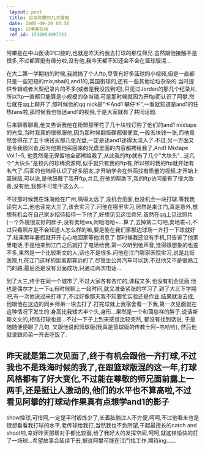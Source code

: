 ```yaml
---
 layout: post
 title: 记与阿攀的几次接触
 date: 2005-09-20 00:56
 tags: 旧博客存档
 ref_id: 1536954697723
---
```

阿攀是在中山医读01口腔的,也就是昨天约我去打球的那位师兄.虽然跟他接触不是很多,不过都算挺有缘分啦,没有他,我今天都不知还会不会在篮球版混...



在大二第一学期初的时候,我就搞了个人ftp,尽管有好多篮球的小视频,但是一直都只是一些短短的mix,nba的,and1的,英国街球的,还有一些其他垃垃杂杂的.当时提供专辑或者大型纪录片的不多(或者是我没找到吧),只见过Jordan的那几个纪录片,所以ftp一直都只能算是小规模的杂当铺.可是那时候就因为开ftp而认识了阿攀,然后就在qq上聊开了.那时候他的qq
nick是"ギAnd1 攀仔ギ",一看就知道是and1的狂热fans啦,那时候我也很迷and1的视频,于是大家就有了共同话题.



后来聊着聊着,他又告诉我他在街盟那里花了几十块钱订购了他们的and1
mixtape的光盘,当时我真的很佩服他,因为那时候翻版碟都很便宜,一般五块钱一张,而他竟然舍得花了五十块钱买那几张光盘,一定是迷and1迷得太深入了.不过,另一方面又是令我很兴奋,因为他把他买回来的光盘里面的内容都拷给我了,And1
Mixtape Vol.1~5,
他竟然毫无保留地全部拷给我了,从此我的ftp就有了几个"大块头"...这几个"大块头"是校内的珍稀资源阿,似乎就只有我的ftp有,所以顿时我的ftp就开始有名气了.后面的也陆续认识了好多朋友,才开始学会在外面找有质量的视频,才开始上篮球版,可以说,是他鼓舞了我开ftp,并且,在他的帮助下,我的ftp访问量有了很大改善,没有他,我都不可能干这么久...



不过那时候我在珠海他在广州,隔得太远了,没机会见面,也没机会一块打球.等我我读完大二,他也读完大三了,该去实习了.问他在哪里实习,居然是来江门,真是意外,想想有机会在自己家乡招待招待一下他了,好想见见这位师兄.虽然在qq上见过照片(一个外貌很友好的胖子,没有卖地ws,阿哈哈哈~...算了,去掉第二句吧,卖地乖~),不过只看照片是不会知道人怎么样的嘛,要是能在我们家那边球场一齐打一下球就好了.结果那年暑假就开开心心地回家等他消息了.那时候我还没有手机,只告诉了他家里电话,于是他来到江门之后就打了电话给我.第一次听到他声音,觉得跟想象的也差不多,果然是一个比较斯文的人,话也不是很多.问他在江门哪家医院实习,说是北街医院,ft,在江门这样的距离都算远的了,尽管坐公共汽车可以到,不过他又不是很熟江门的路,最后还是没有见面成功,只通过两次电话...



到了大三,终于在同一个城市了,不过大家各有各忙的,课程又多,也没有机会见面,他也是偶尔才上一下q,有时候聊上一段时间,就又准备紧张的学习了.到了大三下学期吧,有一次他说过来打球了,不过好像那天我不知要忙实验还是作业,结果就没去成,他跟他在这边的同乡师弟一块去打了.打完球就上我宿舍看一下我,第一次见面就在这种情况下发生的.身高比我矮大半个头,身形...果然是一个和蔼慈祥的胖子,说话斯斯文文的,相信打球也是...不过一下子上到来感觉比较突然,
都没有找到话说, 于是随随便便聊了几句, 又跟他说起篮球版(我真是篮球版的传教士阿~哈哈哈), 然后他就说跟师弟一齐去吃饭了.



昨天就是第二次见面了,终于有机会跟他一齐打球,不过我也不是珠海时候的我了,在跟篮球版混的这一年,打球风格都有了好大变化,不过能在尊敬的师兄面前露上一两手,还是挺让人激动的,他们的水平也不算高啦,不过看见阿攀的打球动作果真有点想学and1的影子
--
show控球,可惜阿,一定是平时锻炼少了,长着肚腩过人不方便,呵呵,不过他看来也是很想看看我打球的水平,老传球给我打,当然我也不负所望,干起最擅长的catch
and
shoot啦,幸好昨天那帮对手都比较弱,给了我好大的发挥空间,呵呵,就这样愉快的打了一场球...希望故事会延续下去,据说阿攀可能在江门找工作,期待ing......





